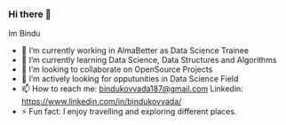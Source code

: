 ### Hi there 👋

Im Bindu

- 🔭 I’m currently working in AlmaBetter as Data Science Trainee
- 🌱 I’m currently learning Data Science, Data Structures and Algorithms
- 👯 I’m looking to collaborate on OpenSource Projects
- 🤔 I’m actively looking for opputunities in Data Science Field
- 📫 How to reach me: bindukovvada187@gmail.com Linkedin: https://www.linkedin.com/in/bindukovvada/
- ⚡ Fun fact: I enjoy travelling and exploring different places.

